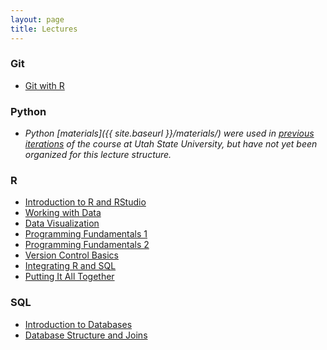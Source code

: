 ```yaml
---
layout: page
title: Lectures
---
```

 
### Git

* [Git with R](r-git)

### Python

*  *Python [materials]({{ site.baseurl }}/materials/) were used in [previous iterations](http://www.programmingforbiologists.org/) of the course at Utah State 
University, but have not yet been organized for this lecture structure.*

### R

* [Introduction to R and RStudio](r-intro)
* [Working with Data](r-data)
* [Data Visualization](r-datavis)
* [Programming Fundamentals 1](r-fundamentals-1)
* [Programming Fundamentals 2](r-fundamentals-2)
* [Version Control Basics](r-git)
* [Integrating R and SQL](r-sql)
* [Putting It All Together](r-capstone)


### SQL

* [Introduction to Databases](sql-intro)
* [Database Structure and Joins](sql-joins)
